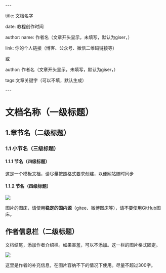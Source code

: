 \---

title: 文档名字

date: 教程创作时间

author:
  name: 作者名（文章开头显示，未填写，默认为giser，）

  link: 你的个人链接（博客、公众号、微信二维码链接等）

或

author: 作者名（文章开头显示，未填写，默认为giser，）

tags:文章关键字（可以不填，默认生成）

\---

# 文档名称（一级标题）

## 1.章节名（二级标题）

### 1.1  小节名（三级标题）

#### 1.1.1  节名（四级标题）

这是一个模板文档，请尽量按照格式要求创建，以便网站随时同步

#### 1.1.2  节名（四级标题）

![](http://pics.landcover100.com/pics//image/20211128044737.png)

图片的图床，请使用**稳定的国内源**（gitee、微博图床等），请不要使用GitHub图床。

## 作者信息栏（二级标题）

文档结尾，添加作者介绍栏。如果害羞，可以不添加。这一栏的图片格式固定。

![](http://pics.landcover100.com/pics//image/20211128044430.png)

这里是作者的补充信息，在图片容纳不下的情况下使用。尽量不超过300字。